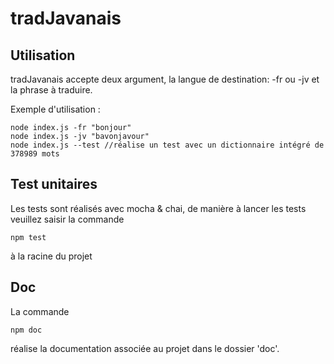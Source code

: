 # tradJavanais
## Utilisation
tradJavanais accepte deux argument, la langue de destination: -fr ou -jv et la phrase à traduire.

Exemple d'utilisation : 
```
node index.js -fr "bonjour"
node index.js -jv "bavonjavour" 
node index.js --test //réalise un test avec un dictionnaire intégré de 378989 mots
```
## Test unitaires
Les tests sont réalisés avec mocha & chai, de manière à lancer les tests veuillez saisir la commande 
```
npm test
```
à la racine du projet
## Doc 
La commande
```
npm doc
```
réalise la documentation associée au projet dans le dossier 'doc'.